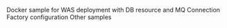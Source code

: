 Docker sample for WAS deployment with DB resource  and MQ Connection Factory configuration
Other samples
